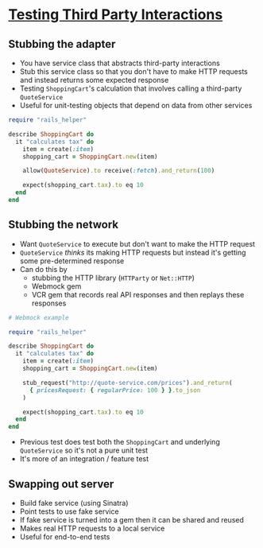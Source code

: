 # [Testing Third Party Interactions](https://robots.thoughtbot.com/testing-third-party-interactions)

## Stubbing the adapter

* You have service class that abstracts third-party interactions
* Stub this service class so that you don't have to make HTTP requests and instead returns some expected response
* Testing `ShoppingCart`'s calculation that involves calling a third-party `QuoteService`
* Useful for unit-testing objects that depend on data from other services

```ruby
require "rails_helper"

describe ShoppingCart do
  it "calculates tax" do
    item = create(:item)
    shopping_cart = ShoppingCart.new(item)

    allow(QuoteService).to receive(:fetch).and_return(100)

    expect(shopping_cart.tax).to eq 10
  end
end
```

## Stubbing the network

* Want `QuoteService` to execute but don't want to make the HTTP request
* `QuoteService` *thinks* its making HTTP requests but instead it's getting some pre-determined response
* Can do this by
  * stubbing the HTTP library (`HTTParty` or `Net::HTTP`)
  * Webmock gem
  * VCR gem that records real API responses and then replays these responses

```ruby
# Webmock example

require "rails_helper"

describe ShoppingCart do
  it "calculates tax" do
    item = create(:item)
    shopping_cart = ShoppingCart.new(item)

    stub_request("http://quote-service.com/prices").and_return(
      { pricesRequest: { regularPrice: 100 } }.to_json
    )

    expect(shopping_cart.tax).to eq 10
  end
end
```

* Previous test does test both the `ShoppingCart` and underlying `QuoteService` so it's not a pure unit test
* It's more of an integration / feature test

## Swapping out server

* Build fake service (using Sinatra)
* Point tests to use fake service
* If fake service is turned into a gem then it can be shared and reused
* Makes real HTTP requests to a local service
* Useful for end-to-end tests
